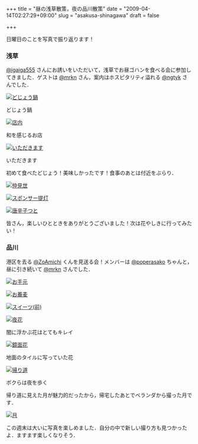 +++
title = "昼の浅草散策，夜の品川散策"
date = "2009-04-14T02:27:29+09:00"
slug = "asakusa-shinagawa"
draft = false

+++

<p>日曜日のことを写真で振り返ります！</p>
<h3>浅草</h3>
<p><a href="http://twitter.com/igaiga555" title="igaiga (igaiga555) on Twitter">@igaiga555</a> さんにお誘いをいただいて，浅草でお昼ゴハンを食べる会に参加してきました．ゲストは <a href="http://twitter.com/mrkn" title="Kenta Murata (mrkn) on Twitter">@mrkn</a> さん，案内はホスピタリティ溢れる <a href="http://twitter.com/ngtyk" title="ナガタユウコ (ngtyk) on Twitter">@ngtyk</a> さんでした．</p>
<p><a href="http://www.flickr.com/photos/june29/3433340425/" title="どじょう鍋 by june29, on Flickr"><img src="http://farm4.static.flickr.com/3580/3433340425_507a6959be.jpg" alt="どじょう鍋" /></a></p>
<p class="photo-caption">どじょう鍋</p>
<p><a href="http://www.flickr.com/photos/june29/3434145162/" title="店内 by june29, on Flickr"><img src="http://farm4.static.flickr.com/3386/3434145162_992cd9e0da.jpg" alt="店内" /></a></p>
<p class="photo-caption">和を感じるお店</p>
<p><a href="http://www.flickr.com/photos/june29/3433342695/" title="いただきます by june29, on Flickr"><img src="http://farm4.static.flickr.com/3407/3433342695_4f5c6eae6b.jpg" alt="いただきます" /></a></p>
<p class="photo-caption">いただきます</p>
<p>初めて食べたどじょう！美味しかったです！食事のあとは付近をぶらり．</p>
<p><a href="http://www.flickr.com/photos/june29/3434164054/" title="仲見世 by june29, on Flickr"><img src="http://farm4.static.flickr.com/3373/3434164054_c1d15311a2.jpg" alt="仲見世" /></a></p>
<p><a href="http://www.flickr.com/photos/june29/3433358929/" title="スポンサー提灯 by june29, on Flickr"><img src="http://farm4.static.flickr.com/3563/3433358929_4f5b9406dd.jpg" alt="スポンサー提灯" /></a></p>
<p><a href="http://www.flickr.com/photos/june29/3433362253/" title="唐辛子つと by june29, on Flickr"><img src="http://farm4.static.flickr.com/3305/3433362253_ec4d328fee.jpg" alt="唐辛子つと" /></a></p>
<p>皆さん，楽しいひとときをありがとうございました！次は花やしきに行ってみたい！</p>
<h3>品川</h3>
<p>港区を去る <a href="http://twitter.com/ZoAmichi" title="ぞあみち（犬） (ZoAmichi) on Twitter">@ZoAmichi</a> くんを見送る会！メンバーは <a href="http://twitter.com/poperasako" title="asako (poperasako) on Twitter">@poperasako</a> ちゃんと，昼に引き続いて <a href="http://twitter.com/mrkn" title="Kenta Murata (mrkn) on Twitter">@mrkn</a> さんでした．</p>
<p><a href="http://www.flickr.com/photos/june29/3434215597/" title="お手元 by june29, on Flickr"><img src="http://farm4.static.flickr.com/3639/3434215597_4b159bb1a3.jpg" alt="お手元" /></a></p>
<p><a href="http://www.flickr.com/photos/june29/3434219561/" title="お蕎麦 by june29, on Flickr"><img src="http://farm4.static.flickr.com/3585/3434219561_cfab635ae7.jpg" alt="お蕎麦" /></a></p>
<p><a href="http://www.flickr.com/photos/june29/3434234701/" title="スイーツ(前) by june29, on Flickr"><img src="http://farm4.static.flickr.com/3375/3434234701_8237d899af.jpg" alt="スイーツ(前)" /></a></p>
<p><a href="http://www.flickr.com/photos/june29/3435054450/" title="夜花 by june29, on Flickr"><img src="http://farm4.static.flickr.com/3599/3435054450_cfd5096435.jpg" alt="夜花" /></a></p>
<p class="photo-caption">闇に浮かぶ花はとてもキレイ</p>
<p><a href="http://www.flickr.com/photos/june29/3435062082/" title="鏡面花 by june29, on Flickr"><img src="http://farm4.static.flickr.com/3316/3435062082_a56fe89ee8.jpg" alt="鏡面花" /></a></p>
<p class="photo-caption">地面のタイルに写っていた花</p>
<p><a href="http://www.flickr.com/photos/june29/3435064510/" title="帰り道 by june29, on Flickr"><img src="http://farm4.static.flickr.com/3543/3435064510_dac4f4fcfb.jpg" alt="帰り道" /></a></p>
<p class="photo-caption">ボクらは夜を歩く</p>
<p>帰り道に見えた月が魅力的だったから，帰宅したあとでベランダから撮った月です．</p>
<p><a href="http://www.flickr.com/photos/june29/3434312839/" title="月 by june29, on Flickr"><img src="http://farm4.static.flickr.com/3301/3434312839_919bd3a82a.jpg" alt="月" /></a></p>
<p>この週末は大いに写真を楽しめました．自分の中で新しい撮り方も見つかったよ．ますます楽しくなりそう．</p>
